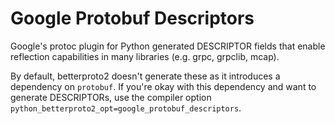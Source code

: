 # Google Protobuf Descriptors

Google's protoc plugin for Python generated DESCRIPTOR fields that enable reflection capabilities in many libraries (e.g. grpc, grpclib, mcap).

By default, betterproto2 doesn't generate these as it introduces a dependency on `protobuf`. If you're okay with this dependency and want to generate DESCRIPTORs, use the compiler option `python_betterproto2_opt=google_protobuf_descriptors`.

